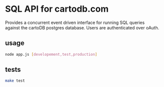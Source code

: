 SQL API for cartodb.com
========================
 
Provides a concurrent event driven interface for running SQL queries against the cartoDB postgres database. Users are authenticated over oAuth.

usage
------
``` bash
node app.js [developement,test,production]
```

tests
------
``` bash
make test
```